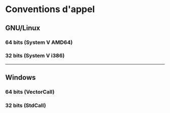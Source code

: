 # Conventions d'appel

## GNU/Linux

### 64 bits (System V AMD64)

### 32 bits (System V i386)

---

## Windows

### 64 bits (VectorCall)

### 32 bits (StdCall)
